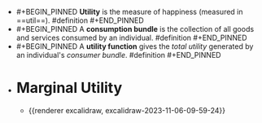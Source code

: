 - #+BEGIN_PINNED
  **Utility** is the measure of happiness (measured in ==util==). #definition 
  #+END_PINNED
- #+BEGIN_PINNED
  A **consumption bundle** is the collection of all goods and services consumed by an individual. #definition 
  #+END_PINNED
- #+BEGIN_PINNED
  A **utility function** gives the *total utility* generated by an individual's *consumer bundle*. #definition 
  #+END_PINNED
- # Marginal Utility
	- {{renderer excalidraw, excalidraw-2023-11-06-09-59-24}}